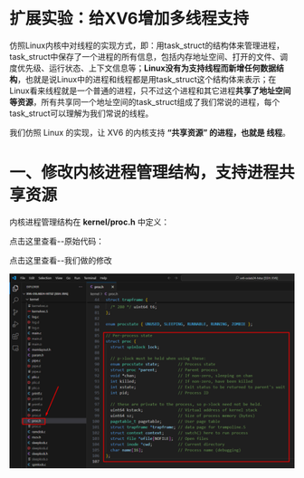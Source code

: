 # 扩展实验：给XV6增加多线程支持



仿照Linux内核中对线程的实现方式，即：用task_struct的结构体来管理进程，task_struct中保存了一个进程的所有信息，包括内存地址空间、打开的文件、调度优先级、运行状态、上下文信息等；**Linux没有为支持线程而新增任何数据结构**，也就是说Linux中的进程和线程都是用task_struct这个结构体来表示；在Linux看来线程就是一个普通的进程，只不过这个进程和其它进程**共享了地址空间等资源**，所有共享同一个地址空间的task_struct组成了我们常说的进程，每个task_struct可以理解为我们常说的线程。

我们仿照 Linux 的实现，让 XV6 的内核支持 **“共享资源” 的进程，也就是 线程**。



# 一、修改内核进程管理结构，支持进程共享资源



内核进程管理结构在 **kernel/proc.h** 中定义：

点击这里查看--原始代码：

点击这里查看--我们做的修改

![](01.png)